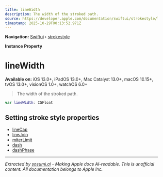 ```yaml
---
title: lineWidth
description: The width of the stroked path.
source: https://developer.apple.com/documentation/swiftui/strokestyle/linewidth
timestamp: 2025-10-29T00:13:52.971Z
---
```


**Navigation:** [Swiftui](/documentation/swiftui) › [strokestyle](/documentation/swiftui/strokestyle)

**Instance Property**

# lineWidth

**Available on:** iOS 13.0+, iPadOS 13.0+, Mac Catalyst 13.0+, macOS 10.15+, tvOS 13.0+, visionOS 1.0+, watchOS 6.0+

> The width of the stroked path.

```swift
var lineWidth: CGFloat
```

## Setting stroke style properties

- [lineCap](/documentation/swiftui/strokestyle/linecap)
- [lineJoin](/documentation/swiftui/strokestyle/linejoin)
- [miterLimit](/documentation/swiftui/strokestyle/miterlimit)
- [dash](/documentation/swiftui/strokestyle/dash)
- [dashPhase](/documentation/swiftui/strokestyle/dashphase)

---

*Extracted by [sosumi.ai](https://sosumi.ai) - Making Apple docs AI-readable.*
*This is unofficial content. All documentation belongs to Apple Inc.*
